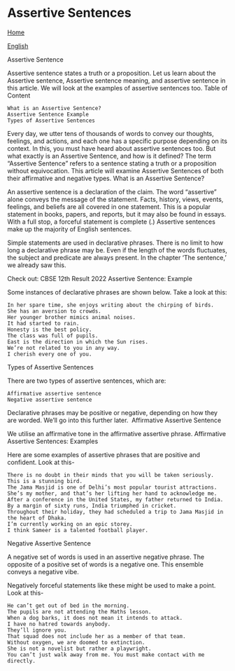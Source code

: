# Assertive Sentences


[Home](all-files-links.md)

[English](all-english-links.md)






Assertive Sentence

Assertive sentence states a truth or a proposition. Let us learn about the Assertive sentence, Assertive sentence meaning, and assertive sentence in this article. We will look at the examples of assertive sentences too.
Table of Content

    What is an Assertive Sentence?
    Assertive Sentence Example
    Types of Assertive Sentences

Every day, we utter tens of thousands of words to convey our thoughts, feelings, and actions, and each one has a specific purpose depending on its context. In this, you must have heard about assertive sentences too. But what exactly is an Assertive Sentence, and how is it defined? The term “Assertive Sentence” refers to a sentence stating a truth or a proposition without equivocation. This article will examine Assertive Sentences of both their affirmative and negative types.
What is an Assertive Sentence?

An assertive sentence is a declaration of the claim. The word “assertive” alone conveys the message of the statement. Facts, history, views, events, feelings, and beliefs are all covered in one statement. This is a popular statement in books, papers, and reports, but it may also be found in essays. With a full stop, a forceful statement is complete (.) Assertive sentences make up the majority of English sentences.

Simple statements are used in declarative phrases. There is no limit to how long a declarative phrase may be. Even if the length of the words fluctuates, the subject and predicate are always present. In the chapter ‘The sentence,’ we already saw this.

Check out: CBSE 12th Result 2022
Assertive Sentence: Example

Some instances of declarative phrases are shown below. Take a look at this:

    In her spare time, she enjoys writing about the chirping of birds.
    She has an aversion to crowds.
    Her younger brother mimics animal noises.
    It had started to rain.
    Honesty is the best policy.
    The class was full of pupils.
    East is the direction in which the Sun rises.
    We’re not related to you in any way.
    I cherish every one of you.

Types of Assertive Sentences

There are two types of assertive sentences, which are:

    Affirmative assertive sentence
    Negative assertive sentence

Declarative phrases may be positive or negative, depending on how they are worded. We’ll go into this further later. 
Affirmative Assertive Sentence

We utilise an affirmative tone in the affirmative assertive phrase.
Affirmative Assertive Sentences: Examples

Here are some examples of assertive phrases that are positive and confident. Look at this-

    There is no doubt in their minds that you will be taken seriously.
    This is a stunning bird.
    The Jama Masjid is one of Delhi’s most popular tourist attractions.
    She’s my mother, and that’s her lifting her hand to acknowledge me.
    After a conference in the United States, my father returned to India.
    By a margin of sixty runs, India triumphed in cricket.
    Throughout their holiday, they had scheduled a trip to Jama Masjid in the heart of Dhaka.
    I’m currently working on an epic storey.
    I think Sameer is a talented football player.

Negative Assertive Sentence

A negative set of words is used in an assertive negative phrase. The opposite of a positive set of words is a negative one. This ensemble conveys a negative vibe.

Negatively forceful statements like these might be used to make a point. Look at this-

    He can’t get out of bed in the morning.
    The pupils are not attending the Maths lesson.
    When a dog barks, it does not mean it intends to attack.
    I have no hatred towards anybody.
    They’ll ignore you.
    That squad does not include her as a member of that team.
    Without oxygen, we are doomed to extinction.
    She is not a novelist but rather a playwright.
    You can’t just walk away from me. You must make contact with me directly.

